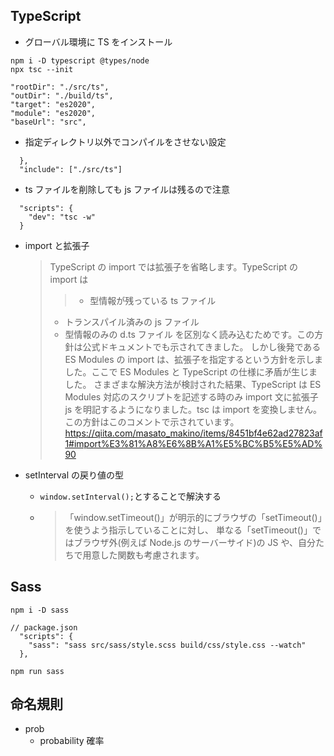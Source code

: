 ## TypeScript

- グローバル環境に TS をインストール

```
npm i -D typescript @types/node
npx tsc --init
```

```
"rootDir": "./src/ts",
"outDir": "./build/ts",
"target": "es2020",
"module": "es2020",
"baseUrl": "src",
```

- 指定ディレクトリ以外でコンパイルをさせない設定

```
  },
  "include": ["./src/ts"]
```

- ts ファイルを削除しても js ファイルは残るので注意

```
  "scripts": {
    "dev": "tsc -w"
  }
```

- import と拡張子

  > TypeScript の import では拡張子を省略します。TypeScript の import は
  >
  > > - 型情報が残っている ts ファイル
  >
  > - トランスパイル済みの js ファイル
  > - 型情報のみの d.ts ファイル
  >   を区別なく読み込むためです。この方針は公式ドキュメントでも示されてきました。
  >   しかし後発である ES Modules の import は、拡張子を指定するという方針を示しました。ここで ES Modules と TypeScript の仕様に矛盾が生じました。
  >   さまざまな解決方法が検討された結果、TypeScript は ES Modules 対応のスクリプトを記述する時のみ import 文に拡張子 js を明記するようになりました。tsc は import を変換しません。この方針はこのコメントで示されています。
  >   https://qiita.com/masato_makino/items/8451bf4e62ad27823af1#import%E3%81%A8%E6%8B%A1%E5%BC%B5%E5%AD%90

- setInterval の戻り値の型
  - `window.setInterval();`とすることで解決する
  - > 「window.setTimeout()」が明示的にブラウザの「setTimeout()」を使うよう指示していることに対し、 単なる「setTimeout()」ではブラウザ外(例えば Node.js のサーバーサイド)の JS や、自分たちで用意した関数も考慮されます。

## Sass

```
npm i -D sass
```

```
// package.json
  "scripts": {
    "sass": "sass src/sass/style.scss build/css/style.css --watch"
  },
```

```
npm run sass
```

## 命名規則

- prob
  - probability 確率
